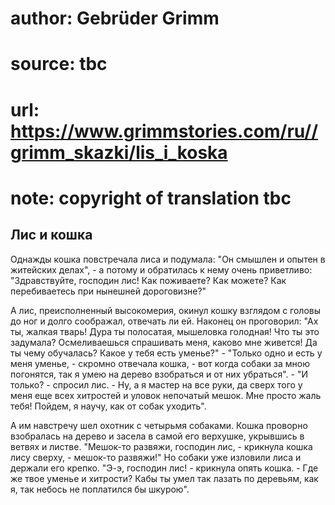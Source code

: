 # author: Gebrüder Grimm
# source: tbc
# url: https://www.grimmstories.com/ru//grimm_skazki/lis_i_koska
# note: copyright of translation tbc

## Лис и кошка 

Однажды кошка повстречала лиса и подумала: "Он смышлен и опытен в
житейских делах", - а потому и обратилась к нему очень приветливо:
"Здравствуйте, господин лис! Как поживаете? Как можете? Как
перебиваетесь при нынешней дороговизне?"

А лис, преисполненный высокомерия, окинул кошку взглядом с головы до ног
и долго соображал, отвечать ли ей. Наконец он проговорил: "Ах ты,
жалкая тварь! Дура ты полосатая, мышеловка голодная! Что ты это
задумала? Осмеливаешься спрашивать меня, каково мне живется! Да ты чему
обучалась? Какое у тебя есть уменье?" - "Только одно и есть у меня
уменье, - скромно отвечала кошка, - вот когда собаки за мною погонятся,
так я умею на дерево взобраться и от них убраться". - "И только? -
спросил лис. - Ну, а я мастер на все руки, да сверх того у меня еще всех
хитростей и уловок непочатый мешок. Мне просто жаль тебя! Пойдем, я
научу, как от собак уходить".

А им навстречу шел охотник с четырьмя собаками. Кошка проворно
взобралась на дерево и засела в самой его верхушке, укрывшись в ветвях и
листве. "Мешок-то развяжи, господин лис, - крикнула кошка лису
сверху, - мешок-то развяжи!" Но собаки уже изловили лиса и держали его
крепко. "Э-э, господин лис! - крикнула опять кошка. - Где же твое
уменье и хитрости? Кабы ты умел так лазать по деревьям, как я, так
небось не поплатился бы шкурою".
